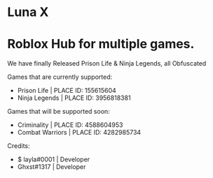 # Luna X
# Roblox Hub for multiple games.
We have finally Released Prison Life & Ninja Legends, all Obfuscated

Games that are currently supported:
- Prison Life | PLACE ID: 155615604
- Ninja Legends | PLACE ID: 3956818381

Games that will be supported soon:

- Criminality | PLACE ID: 4588604953
- Combat Warriors | PLACE ID: 4282985734

Credits:
- $ layla#0001 | Developer
- Ghxst#1317 | Developer
